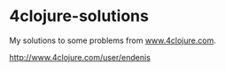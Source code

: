 4clojure-solutions
==================

My solutions to some problems from www.4clojure.com.

http://www.4clojure.com/user/endenis
